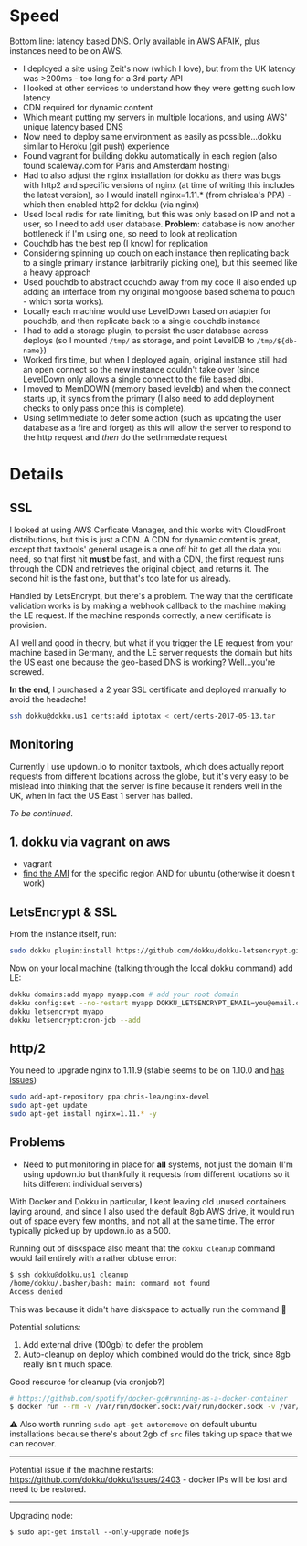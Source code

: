 # Speed

Bottom line: latency based DNS. Only available in AWS AFAIK, plus instances need to be on AWS.

- I deployed a site using Zeit's now (which I love), but from the UK latency was >200ms - too long for a 3rd party API
- I looked at other services to understand how they were getting such low latency
- CDN required for dynamic content
- Which meant putting my servers in multiple locations, and using AWS' unique latency based DNS
- Now need to deploy same environment as easily as possible…dokku similar to Heroku (git push) experience
- Found vagrant for building dokku automatically in each region (also found scaleway.com for Paris and Amsterdam hosting)
- Had to also adjust the nginx installation for dokku as there was bugs with http2 and specific versions of nginx (at time of writing this includes the latest version), so I would install nginx=1.11.* (from chrislea's PPA) - which then enabled http2 for dokku (via nginx)
- Used local redis for rate limiting, but this was only based on IP and not a user, so I need to add user database. **Problem**: database is now another bottleneck if I'm using one, so need to look at replication
- Couchdb has the best rep (I know) for replication
- Considering spinning up couch on each instance then replicating back to a single primary instance (arbitrarily picking one), but this seemed like a heavy approach
- Used pouchdb to abstract couchdb away from my code (I also ended up adding an interface from my original mongoose based schema to pouch - which sorta works).
- Locally each machine would use LevelDown based on adapter for pouchdb, and then replicate back to a single couchdb instance
- I had to add a storage plugin, to persist the user database across deploys (so I mounted `/tmp/` as storage, and point LevelDB to `/tmp/${db-name}`)
- Worked firs time, but when I deployed again, original instance still had an open connect so the new instance couldn't take over (since LevelDown only allows a single connect to the file based db).
- I moved to MemDOWN (memory based leveldb) and when the connect starts up, it syncs from the primary (I also need to add deployment checks to only pass once this is complete).
- Using setImmediate to defer some action (such as updating the user database as a fire and forget) as this will allow the server to respond to the http request and *then* do the setImmedate request

# Details

## SSL

I looked at using AWS Cerficate Manager, and this works with CloudFront distributions, but this is just a CDN. A CDN for dynamic content is great, except that taxtools' general usage is a one off hit to get all the data you need, so that first hit **must** be fast, and with a CDN, the first request runs through the CDN and retrieves the original object, and returns it. The second hit is the fast one, but that's too late for us already.

Handled by LetsEncrypt, but there's a problem. The way that the certificate validation works is by making a webhook callback to the machine making the LE request. If the machine responds correctly, a new certificate is provision.

All well and good in theory, but what if you trigger the LE request from your machine based in Germany, and the LE server requests the domain but hits the US east one because the geo-based DNS is working? Well…you're screwed.

**In the end**, I purchased a 2 year SSL certificate and deployed manually to avoid the headache!

```bash
ssh dokku@dokku.us1 certs:add iptotax < cert/certs-2017-05-13.tar
```

## Monitoring

Currently I use updown.io to monitor taxtools, which does actually report requests from different locations across the globe, but it's very easy to be mislead into thinking that the server is fine because it renders well in the UK, when in fact the US East 1 server has bailed.

_To be continued_.


## 1. dokku via vagrant on aws

- vagrant
- [find the AMI](https://cloud-images.ubuntu.com/locator/) for the specific region AND for ubuntu (otherwise it doesn't work)

## LetsEncrypt & SSL

From the instance itself, run:

```bash
sudo dokku plugin:install https://github.com/dokku/dokku-letsencrypt.git
```

Now on your local machine (talking through the local dokku command) add LE:

```bash
dokku domains:add myapp myapp.com # add your root domain
dokku config:set --no-restart myapp DOKKU_LETSENCRYPT_EMAIL=you@email.com
dokku letsencrypt myapp
dokku letsencrypt:cron-job --add
```

## http/2

You need to upgrade nginx to 1.11.9 (stable seems to be on 1.10.0 and [has issues](https://github.com/dokku/dokku/issues/2435))

```bash
sudo add-apt-repository ppa:chris-lea/nginx-devel
sudo apt-get update
sudo apt-get install nginx=1.11.* -y
```

## Problems

- Need to put monitoring in place for **all** systems, not just the domain (I'm using updown.io but thankfully it requests from different locations so it hits different individual servers)

With Docker and Dokku in particular, I kept leaving old unused containers laying around, and since I also used the default 8gb AWS drive, it would run out of space every few months, and not all at the same time. The error typically picked up by updown.io as a 500.

Running out of diskspace also meant that the `dokku cleanup` command would fail entirely with a rather obtuse error:

```bash
$ ssh dokku@dokku.us1 cleanup
/home/dokku/.basher/bash: main: command not found
Access denied
```

This was because it didn't have diskspace to actually run the command 🤷‍

Potential solutions:

1. Add external drive (100gb) to defer the problem
2. Auto-cleanup on deploy which combined would do the trick, since 8gb really isn't much space.

Good resource for cleanup (via cronjob?)

```bash
# https://github.com/spotify/docker-gc#running-as-a-docker-container
$ docker run --rm -v /var/run/docker.sock:/var/run/docker.sock -v /var/lib/docker-gc:/var/lib/docker-gc -v /etc:/etc samsaffron/docker-gc
```

⚠️ Also worth running `sudo apt-get autoremove` on default ubuntu installations because there's about 2gb of `src` files taking up space that we can recover.

---

Potential issue if the machine restarts: https://github.com/dokku/dokku/issues/2403 - docker IPs will be lost and need to be restored.

---

Upgrading node:

```
$ sudo apt-get install --only-upgrade nodejs
```
